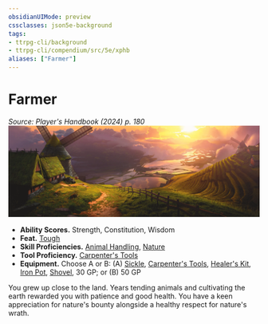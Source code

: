 ```yaml
---
obsidianUIMode: preview
cssclasses: json5e-background
tags:
- ttrpg-cli/background
- ttrpg-cli/compendium/src/5e/xphb
aliases: ["Farmer"]
---
```

# Farmer
*Source: Player's Handbook (2024) p. 180*  
![](3-Mechanics/CLI/backgrounds/img/farmer.webp#right)

- **Ability Scores.** Strength, Constitution, Wisdom  
- **Feat.** [Tough](3-Mechanics/CLI/feats/tough-xphb.md)  
- **Skill Proficiencies.** [Animal Handling](3-Mechanics/CLI/rules/skills.md#Animal%20Handling), [Nature](3-Mechanics/CLI/rules/skills.md#Nature)  
- **Tool Proficiency.** [Carpenter's Tools](3-Mechanics/CLI/items/carpenters-tools-xphb.md)  
- **Equipment.** Choose A or B: (A) [Sickle](3-Mechanics/CLI/items/sickle-xphb.md), [Carpenter's Tools](3-Mechanics/CLI/items/carpenters-tools-xphb.md), [Healer's Kit](3-Mechanics/CLI/items/healers-kit-xphb.md), [Iron Pot](3-Mechanics/CLI/items/iron-pot-xphb.md), [Shovel](3-Mechanics/CLI/items/shovel-xphb.md), 30 GP; or (B) 50 GP  

You grew up close to the land. Years tending animals and cultivating the earth rewarded you with patience and good health. You have a keen appreciation for nature's bounty alongside a healthy respect for nature's wrath.